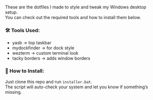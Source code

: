 These are the dotfiles I made to style and tweak my Windows desktop setup.  
You can check out the required tools and how to install them below.

### 🛠️ Tools Used:
- yasb → top taskbar
- mydockfinder → for dock style
- wezterm → custom terminal look
- tacky borders → adds window borders

### 🚀 How to Install:
Just clone this repo and run `installer.bat`.  
The script will auto-check your system and let you know if something’s missing.
